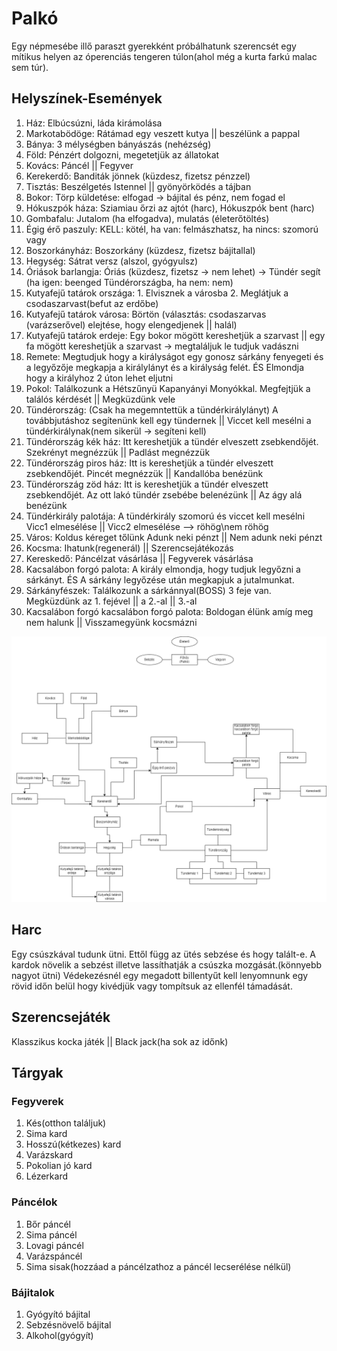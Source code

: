 # Palkó
Egy népmesébe illő paraszt gyerekként próbálhatunk szerencsét egy mítikus helyen az óperenciás tengeren túlon(ahol még a kurta farkú malac sem túr).

## Helyszínek-Események
1. Ház:                         Elbúcsúzni, láda kirámolása
2. Markotabödöge:               Rátámad egy veszett kutya || beszélünk a pappal
3. Bánya:                       3 mélységben bányászás (nehézség)
4. Föld:                        Pénzért dolgozni, megetetjük az állatokat
5. Kovács:                      Páncél || Fegyver
6. Kerekerdő:                   Banditák jönnek (küzdesz, fizetsz pénzzel)
7. Tisztás:                     Beszélgetés Istennel || gyönyörködés a tájban
8. Bokor:                       Törp küldetése: elfogad -> bájital és pénz, nem fogad el 
9. Hókuszpók háza:              Sziamiau őrzi az ajtót (harc), Hókuszpók bent (harc)
10. Gombafalu:                  Jutalom (ha elfogadva), mulatás (életerőtöltés)
11. Égig érő paszuly:           KELL: kötél, ha van: felmászhatsz, ha nincs: szomorú vagy
12. Boszorkányház:              Boszorkány (küzdesz, fizetsz bájitallal) 
13. Hegység:                    Sátrat versz (alszol, gyógyulsz)
14. Óriások barlangja:          Óriás (küzdesz, fizetsz -> nem lehet) -> Tündér segít (ha igen: beenged Tündérországba, ha nem: nem)
15. Kutyafejű tatárok országa:  1. Elvisznek a városba 2. Meglátjuk a csodaszarvast(befut az erdőbe)
16. Kutyafejű tatárok városa:   Börtön (választás: csodaszarvas (varázserővel) elejtése, hogy elengedjenek || halál)
17. Kutyafejű tatárok erdeje:   Egy bokor mögött kereshetjük a szarvast || egy fa mögött kereshetjük a szarvast -> megtaláljuk le tudjuk vadászni
18. Remete:                     Megtudjuk hogy a királyságot egy gonosz sárkány fenyegeti és a legyőzője megkapja a királylányt és a királyság felét. ÉS Elmondja hogy a királyhoz 2 úton lehet eljutni
19. Pokol:                      Találkozunk a Hétszűnyü Kapanyányi Monyókkal. Megfejtjük a találós kérdését || Megküzdünk vele
20. Tündérország:               (Csak ha megemntettük a tündérkirálylányt) A továbbjutáshoz segítenünk kell egy tündernek || Viccet kell mesélni a tündérkirálynak(nem sikerül -> segíteni kell)
21. Tündérország kék ház:          Itt kereshetjük a tündér elveszett zsebkendőjét. Szekrényt megnézzük || Padlást megnézzük
22. Tündérország piros ház:          Itt is kereshetjük a tündér elveszett zsebkendőjét. Pincét megnézzük || Kandallóba benézünk
23. Tündérország zöd ház:          Itt is kereshetjük a tündér elveszett zsebkendőjét. Az ott lakó tündér zsebébe belenézünk || Az ágy alá benézünk
24. Tündérkirály palotája:            A tündérkirály szomorú és viccet kell mesélni Vicc1 elmesélése || Vicc2 elmesélése --> röhög\nem röhög
25. Város:                      Koldus kéreget tőlünk Adunk neki pénzt || Nem adunk neki pénzt
26. Kocsma:                     Ihatunk(regenerál) || Szerencsejátékozás
27. Kereskedő:                  Páncélzat vásárlása || Fegyverek vásárlása
28. Kacsalábon forgó palota:    A király elmondja, hogy tudjuk legyőzni a sárkányt. ÉS A sárkány legyőzése után megkapjuk a jutalmunkat.
29. Sárkányfészek:              Találkozunk a sárkánnyal(BOSS) 3 feje van. Megküzdünk az 1. fejével || a 2.-al || 3.-al
30. Kacsalábon forgó kacsalábon forgó palota:  Boldogan élünk amíg meg nem halunk || Visszamegyünk kocsmázni

![térkép](Palko.png?raw=true)


## Harc
Egy csúszkával tudunk ütni. Ettől függ az ütés sebzése és hogy talált-e. A kardok növelik a sebzést illetve lassíthatják a csúszka mozgását.(könnyebb nagyot ütni)
Védekezésnél egy megadott billentyűt kell lenyomnunk egy rövid időn belül hogy kivédjük vagy tompítsuk az ellenfél támadását.

## Szerencsejáték
Klasszikus kocka játék || Black jack(ha sok az időnk)

## Tárgyak
### Fegyverek
1. Kés(otthon találjuk)
2. Sima kard
3. Hosszú(kétkezes) kard
4. Varázskard
5. Pokolian jó kard
6. Lézerkard
### Páncélok
1. Bőr páncél
2. Sima páncél
3. Lovagi páncél
4. Varázspáncél
5. Sima sisak(hozzáad a páncélzathoz a páncél lecserélése nélkül)
### Bájitalok
1. Gyógyító bájital
2. Sebzésnövelő bájital
3. Alkohol(gyógyít)
